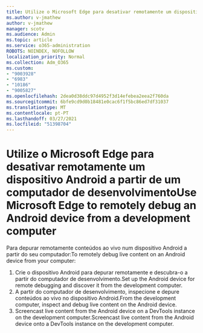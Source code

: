 ```yaml
---
title: Utilize o Microsoft Edge para desativar remotamente um dispositivo Android a partir de um computador de desenvolvimento
ms.author: v-jmathew
author: v-jmathew
manager: scotv
ms.audience: Admin
ms.topic: article
ms.service: o365-administration
ROBOTS: NOINDEX, NOFOLLOW
localization_priority: Normal
ms.collection: Adm_O365
ms.custom:
- "9003928"
- "6983"
- "10186"
- "9005827"
ms.openlocfilehash: 2dea0d38ddc97d4952f3d14efebea2eea2f760da
ms.sourcegitcommit: 6bfe9cd9d0b18481e0cac6f1f5bc86ed7df31037
ms.translationtype: MT
ms.contentlocale: pt-PT
ms.lasthandoff: 03/27/2021
ms.locfileid: "51398704"
---
```

# <a name="use-microsoft-edge-to-remotely-debug-an-android-device-from-a-development-computer"></a><span data-ttu-id="b53d0-102">Utilize o Microsoft Edge para desativar remotamente um dispositivo Android a partir de um computador de desenvolvimento</span><span class="sxs-lookup"><span data-stu-id="b53d0-102">Use Microsoft Edge to remotely debug an Android device from a development computer</span></span>

<span data-ttu-id="b53d0-103">Para depurar remotamente conteúdos ao vivo num dispositivo Android a partir do seu computador:</span><span class="sxs-lookup"><span data-stu-id="b53d0-103">To remotely debug live content on an Android device from your computer:</span></span>

1. <span data-ttu-id="b53d0-104">Crie o dispositivo Android para depurar remotamente e descubra-o a partir do computador de desenvolvimento.</span><span class="sxs-lookup"><span data-stu-id="b53d0-104">Set up the Android device for remote debugging and discover it from the development computer.</span></span>
2. <span data-ttu-id="b53d0-105">A partir do computador de desenvolvimento, inspecione e depure conteúdos ao vivo no dispositivo Android.</span><span class="sxs-lookup"><span data-stu-id="b53d0-105">From the development computer, inspect and debug live content on the Android device.</span></span>
3. <span data-ttu-id="b53d0-106">Screencast live content from the Android device on a DevTools instance on the development computer.</span><span class="sxs-lookup"><span data-stu-id="b53d0-106">Screencast live content from the Android device onto a DevTools instance on the development computer.</span></span>
